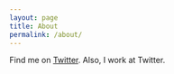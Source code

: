 ```yaml
---
layout: page
title: About
permalink: /about/
---
```



Find me on [Twitter][twitter-aakashns]. Also, I work at Twitter.

[twitter-aakashns]: https://twitter.com/aakashns